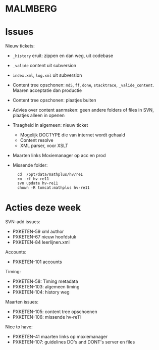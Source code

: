 MALMBERG
========


# Issues

Nieuw tickets: 

* `_history` eruit: zippen en dan weg, uit codebase

* `_valide` content uit subversion

* `index.xml`, `log.xml` uit subversion

* Content tree opschonen: `md5`, `ff`, `done`, `stacktrace`, `_valide_content`. Maaren acceptatie dan productie

* Content tree opschonen: plaatjes buiten

* Advies over content aanmaken: geen andere folders of files in SVN, plaatjes alleen in 
  openen

* Traagheid in algemeen: nieuw ticket
    - Mogelijk DOCTYPE die van internet wordt gehaald    
    - Content resolve     
    - XML parser, voor XSLT

* Maarten links Moxiemanager op acc en prod

* Missende folder:

        cd  /opt/data/mathplus/hv/re1
        rm -rf hv-re11
        svn update hv-re11
        chown -R tomcat:mathplus hv-re11

# Acties deze week

SVN-add issues:

- PXKETEN-59 xml author
- PXKETEN-67 nieuw hoofdstuk
- PXKETEN-84 leerlijnen.xml

Accounts:

- PXKETEN-101 accounts

Timing:

- PXKETEN-58: Timing metadata
- PXKETEN-103: algemeen timing
- PXKETEN-104: history weg

Maarten issues:

- PXKETEN-105: content tree opschoenen
- PXKETEN-106: missende hv-re11

Nice to have:

- PXKETEN-41 maarten links op moxiemanager
- PXKETEN-107: guidelines DO's and DONT's server en files